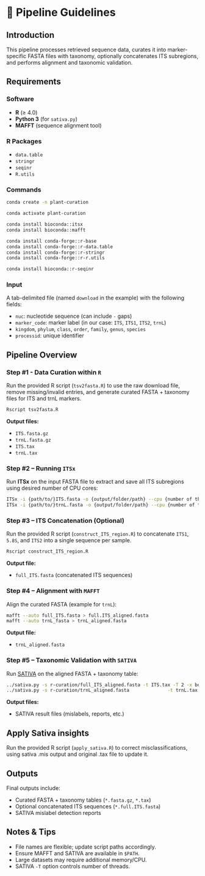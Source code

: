 # 🧬 Pipeline Guidelines

## Introduction
This pipeline processes retrieved sequence data, curates it into marker-specific FASTA files with taxonomy, optionally concatenates ITS subregions, and performs alignment and taxonomic validation.

## Requirements

### Software
- **R** (≥ 4.0)
- **Python 3** (for `sativa.py`)
- **MAFFT** (sequence alignment tool)

### R Packages
- `data.table`
- `stringr`
- `seqinr`
- `R.utils`

### Commands

```bash
conda create -n plant-curation

conda activate plant-curation

conda install bioconda::itsx
conda install bioconda::mafft

conda install conda-forge::r-base
conda install conda-forge::r-data.table
conda install conda-forge::r-stringr
conda install conda-forge::r-r.utils

conda install bioconda::r-seqinr
```

### Input
A tab-delimited file (named `download` in the example) with the following fields:
- `nuc`: nucleotide sequence (can include `-` gaps)
- `marker_code`: marker label (in our case: `ITS`, `ITS1`, `ITS2`, `trnL`)
- `kingdom`, `phylum`, `class`, `order`, `family`, `genus`, `species`
- `processid`: unique identifier

## Pipeline Overview

### Step #1 - Data Curation within `R` 
Run the provided R script (`tsv2fasta.R`) to use the raw download file, remove missing/invalid entries, and generate curated FASTA + taxonomy files for ITS and trnL markers.

```bash
Rscript tsv2fasta.R
```

**Output files:**
- `ITS.fasta.gz`  
- `trnL.fasta.gz`  
- `ITS.tax`  
- `trnL.tax`  

### Step #2 – Running `ITSx`

Run **ITSx** on the input FASTA file to extract and save all ITS subregions using desired number of CPU cores:

```bash
ITSx -i {path/to/}ITS.fasta -o {output/folder/path} --cpu {number of threads} --save_regions all
ITSx -i {path/to/}trnL.fasta -o {output/folder/path} --cpu {number of threads} --save_regions all
```

### Step #3 – ITS Concatenation (Optional)
Run the provided R script (`construct_ITS_region.R`) to concatenate `ITS1`, `5.8S`, and `ITS2` into a single sequence per sample.

```bash
Rscript construct_ITS_region.R
```

**Output file:**
- `full_ITS.fasta` (concatenated ITS sequences)

### Step #4 – Alignment with `MAFFT`

Align the curated FASTA (example for `trnL`):

```bash
mafft --auto full_ITS.fasta > full.ITS_aligned.fasta
mafft --auto trnL_fasta > trnL_aligned.fasta
```

**Output file:**
- `trnL_aligned.fasta`

### Step #5 – Taxonomic Validation with `SATIVA`

Run [SATIVA](https://github.com/amkozlov/sativa) on the aligned FASTA + taxonomy table:

```bash
../sativa.py -s r-curation/full_ITS_aligned.fasta -t ITS.tax -T 2 -x bot -n output
../sativa.py -s r-curation/trnL_aligned.fasta              -t trnL.tax -T 2 -x bot -n output
```

**Output files:**
- SATIVA result files (mislabels, reports, etc.)

## Apply Sativa insights

Run the provided R script (`apply_sativa.R`) to correct misclassifications, using sativa .mis output and original .tax file to update it.

## Outputs
Final outputs include:
- Curated FASTA + taxonomy tables (`*.fasta.gz`, `*.tax`)
- Optional concatenated ITS sequences (`*.full.ITS.fasta`)
- SATIVA mislabel detection reports

## Notes & Tips
- File names are flexible; update script paths accordingly.  
- Ensure MAFFT and SATIVA are available in `$PATH`.  
- Large datasets may require additional memory/CPU.  
- SATIVA `-T` option controls number of threads.  
